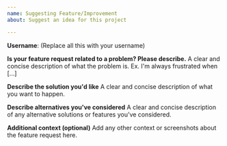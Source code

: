 ```yaml
---
name: Suggesting Feature/Improvement
about: Suggest an idea for this project

---
```


**Username**:  (Replace all this with your username)

**Is your feature request related to a problem? Please describe.**
A clear and concise description of what the problem is. Ex. I'm always frustrated when [...]

**Describe the solution you'd like**
A clear and concise description of what you want to happen.

**Describe alternatives you've considered**
A clear and concise description of any alternative solutions or features you've considered.

**Additional context (optional)**
Add any other context or screenshots about the feature request here.
